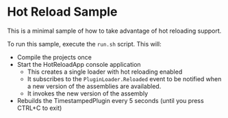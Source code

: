 # Hot Reload Sample

This is a minimal sample of how to take advantage of hot reloading support.

To run this sample, execute the `run.sh` script. This will:

* Compile the projects once
* Start the HotReloadApp console application
    * This creates a single loader with hot reloading enabled
    * It subscribes to the `PluginLoader.Reloaded` event to be notified when a new version of the assemblies
      are availabled.
    * It invokes the new version of the assembly
* Rebuilds the TimestampedPlugin every 5 seconds (until you press CTRL+C to exit)
